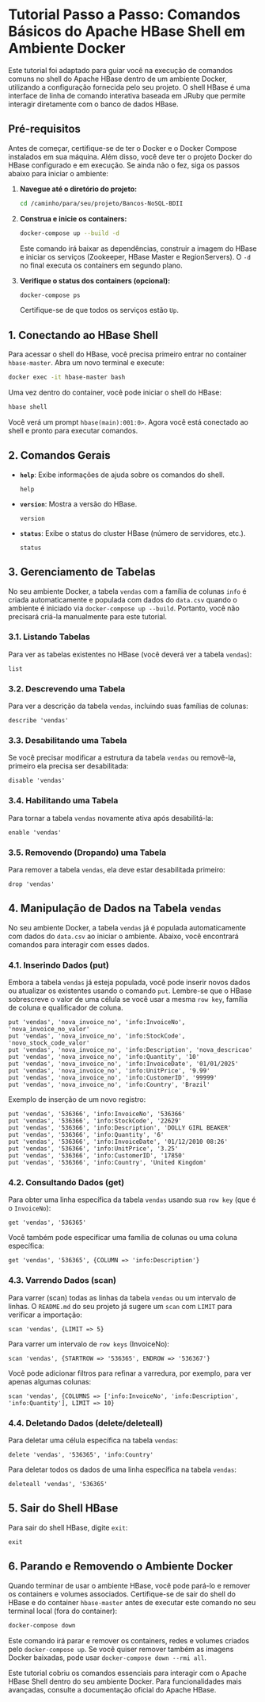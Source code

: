 # Tutorial Passo a Passo: Comandos Básicos do Apache HBase Shell em Ambiente Docker

Este tutorial foi adaptado para guiar você na execução de comandos comuns no shell do Apache HBase dentro de um ambiente Docker, utilizando a configuração fornecida pelo seu projeto. O shell HBase é uma interface de linha de comando interativa baseada em JRuby que permite interagir diretamente com o banco de dados HBase.

## Pré-requisitos

Antes de começar, certifique-se de ter o Docker e o Docker Compose instalados em sua máquina. Além disso, você deve ter o projeto Docker do HBase configurado e em execução. Se ainda não o fez, siga os passos abaixo para iniciar o ambiente:

1.  **Navegue até o diretório do projeto:**
    ```bash
    cd /caminho/para/seu/projeto/Bancos-NoSQL-BDII
    ```

2.  **Construa e inicie os containers:**
    ```bash
    docker-compose up --build -d
    ```
    Este comando irá baixar as dependências, construir a imagem do HBase e iniciar os serviços (Zookeeper, HBase Master e RegionServers). O `-d` no final executa os containers em segundo plano.

3.  **Verifique o status dos containers (opcional):**
    ```bash
    docker-compose ps
    ```
    Certifique-se de que todos os serviços estão `Up`.

## 1. Conectando ao HBase Shell

Para acessar o shell do HBase, você precisa primeiro entrar no container `hbase-master`. Abra um novo terminal e execute:

```bash
docker exec -it hbase-master bash
```

Uma vez dentro do container, você pode iniciar o shell do HBase:

```bash
hbase shell
```

Você verá um prompt `hbase(main):001:0>`. Agora você está conectado ao shell e pronto para executar comandos.

## 2. Comandos Gerais

*   **`help`**: Exibe informações de ajuda sobre os comandos do shell.

    ```hbase-shell
    help
    ```

*   **`version`**: Mostra a versão do HBase.

    ```hbase-shell
    version
    ```

*   **`status`**: Exibe o status do cluster HBase (número de servidores, etc.).

    ```hbase-shell
    status
    ```

## 3. Gerenciamento de Tabelas

No seu ambiente Docker, a tabela `vendas` com a família de colunas `info` é criada automaticamente e populada com dados do `data.csv` quando o ambiente é iniciado via `docker-compose up --build`. Portanto, você não precisará criá-la manualmente para este tutorial.

### 3.1. Listando Tabelas

Para ver as tabelas existentes no HBase (você deverá ver a tabela `vendas`):

```hbase-shell
list
```

### 3.2. Descrevendo uma Tabela

Para ver a descrição da tabela `vendas`, incluindo suas famílias de colunas:

```hbase-shell
describe 'vendas'
```

### 3.3. Desabilitando uma Tabela

Se você precisar modificar a estrutura da tabela `vendas` ou removê-la, primeiro ela precisa ser desabilitada:

```hbase-shell
disable 'vendas'
```

### 3.4. Habilitando uma Tabela

Para tornar a tabela `vendas` novamente ativa após desabilitá-la:

```hbase-shell
enable 'vendas'
```

### 3.5. Removendo (Dropando) uma Tabela

Para remover a tabela `vendas`, ela deve estar desabilitada primeiro:

```hbase-shell
drop 'vendas'
```




## 4. Manipulação de Dados na Tabela `vendas`

No seu ambiente Docker, a tabela `vendas` já é populada automaticamente com dados do `data.csv` ao iniciar o ambiente. Abaixo, você encontrará comandos para interagir com esses dados.

### 4.1. Inserindo Dados (put)

Embora a tabela `vendas` já esteja populada, você pode inserir novos dados ou atualizar os existentes usando o comando `put`. Lembre-se que o HBase sobrescreve o valor de uma célula se você usar a mesma `row key`, família de coluna e qualificador de coluna.

```hbase-shell
put 'vendas', 'nova_invoice_no', 'info:InvoiceNo', 'nova_invoice_no_valor'
put 'vendas', 'nova_invoice_no', 'info:StockCode', 'novo_stock_code_valor'
put 'vendas', 'nova_invoice_no', 'info:Description', 'nova_descricao'
put 'vendas', 'nova_invoice_no', 'info:Quantity', '10'
put 'vendas', 'nova_invoice_no', 'info:InvoiceDate', '01/01/2025'
put 'vendas', 'nova_invoice_no', 'info:UnitPrice', '9.99'
put 'vendas', 'nova_invoice_no', 'info:CustomerID', '99999'
put 'vendas', 'nova_invoice_no', 'info:Country', 'Brazil'
```

Exemplo de inserção de um novo registro:

```hbase-shell
put 'vendas', '536366', 'info:InvoiceNo', '536366'
put 'vendas', '536366', 'info:StockCode', '22629'
put 'vendas', '536366', 'info:Description', 'DOLLY GIRL BEAKER'
put 'vendas', '536366', 'info:Quantity', '6'
put 'vendas', '536366', 'info:InvoiceDate', '01/12/2010 08:26'
put 'vendas', '536366', 'info:UnitPrice', '3.25'
put 'vendas', '536366', 'info:CustomerID', '17850'
put 'vendas', '536366', 'info:Country', 'United Kingdom'
```

### 4.2. Consultando Dados (get)

Para obter uma linha específica da tabela `vendas` usando sua `row key` (que é o `InvoiceNo`):

```hbase-shell
get 'vendas', '536365'
```

Você também pode especificar uma família de colunas ou uma coluna específica:

```hbase-shell
get 'vendas', '536365', {COLUMN => 'info:Description'}
```

### 4.3. Varrendo Dados (scan)

Para varrer (scan) todas as linhas da tabela `vendas` ou um intervalo de linhas. O `README.md` do seu projeto já sugere um `scan` com `LIMIT` para verificar a importação:

```hbase-shell
scan 'vendas', {LIMIT => 5}
```

Para varrer um intervalo de `row keys` (InvoiceNo):

```hbase-shell
scan 'vendas', {STARTROW => '536365', ENDROW => '536367'}
```

Você pode adicionar filtros para refinar a varredura, por exemplo, para ver apenas algumas colunas:

```hbase-shell
scan 'vendas', {COLUMNS => ['info:InvoiceNo', 'info:Description', 'info:Quantity'], LIMIT => 10}
```

### 4.4. Deletando Dados (delete/deleteall)

Para deletar uma célula específica na tabela `vendas`:

```hbase-shell
delete 'vendas', '536365', 'info:Country'
```

Para deletar todos os dados de uma linha específica na tabela `vendas`:

```hbase-shell
deleteall 'vendas', '536365'
```

## 5. Sair do Shell HBase

Para sair do shell HBase, digite `exit`:

```hbase-shell
exit
```

## 6. Parando e Removendo o Ambiente Docker

Quando terminar de usar o ambiente HBase, você pode pará-lo e remover os containers e volumes associados. Certifique-se de sair do shell do HBase e do container `hbase-master` antes de executar este comando no seu terminal local (fora do container):

```bash
docker-compose down
```

Este comando irá parar e remover os containers, redes e volumes criados pelo `docker-compose up`. Se você quiser remover também as imagens Docker baixadas, pode usar `docker-compose down --rmi all`.

Este tutorial cobriu os comandos essenciais para interagir com o Apache HBase Shell dentro do seu ambiente Docker. Para funcionalidades mais avançadas, consulte a documentação oficial do Apache HBase.

